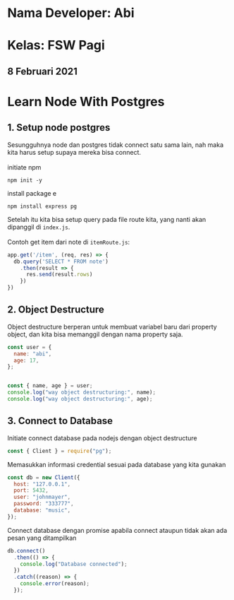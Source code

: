 # Nama Developer: Abi
# Kelas: FSW Pagi
## 8 Februari 2021
# Learn Node With Postgres
## 1. Setup node postgres
Sesungguhnya node dan postgres tidak connect satu sama lain, nah maka kita harus setup supaya mereka bisa connect.<br><br>
initiate npm
```
npm init -y
```
install package e
```
npm install express pg
```
Setelah itu kita bisa setup query pada file route kita, yang nanti akan dipanggil di `index.js`.<br><br> Contoh get item dari note di `itemRoute.js`:
```js
app.get('/item', (req, res) => {
  db.query('SELECT * FROM note')
    .then(result => {
      res.send(result.rows)
    })
})
```
## 2. Object Destructure
Object destructure berperan untuk membuat variabel baru dari property object, dan kita bisa memanggil dengan nama property saja.
```js
const user = {
  name: "abi",
  age: 17,
};


const { name, age } = user;
console.log("way object destructuring:", name);
console.log("way object destructuring:", age);

```
## 3. Connect to Database
Initiate connect database pada nodejs dengan object destructure
```js
const { Client } = require("pg");
```
Memasukkan informasi credential sesuai pada database yang kita gunakan
```js
const db = new Client({
  host: "127.0.0.1",
  port: 5432,
  user: "johnmayer",
  password: "333777",
  database: "music",
});
```
Connect database dengan promise apabila connect ataupun tidak akan ada pesan yang ditampilkan
```js
db.connect()
  .then(() => {
    console.log("Database connected");
  })
  .catch((reason) => {
    console.error(reason);
  });
```

